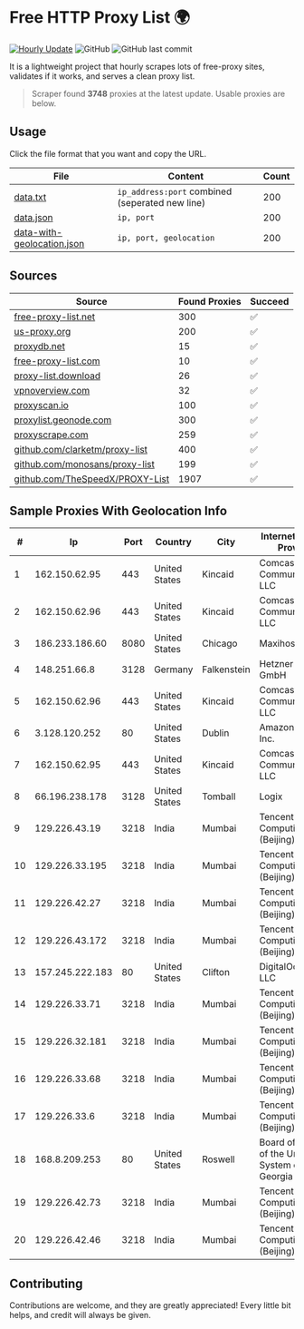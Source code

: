 
# Free HTTP Proxy List 🌍

[![Hourly Update](https://github.com/mertguvencli/http-proxy-list/actions/workflows/main.yml/badge.svg?branch=main)](https://github.com/mertguvencli/http-proxy-list/actions/workflows/main.yml)
![GitHub](https://img.shields.io/github/license/mertguvencli/http-proxy-list)
![GitHub last commit](https://img.shields.io/github/last-commit/mertguvencli/http-proxy-list)

It is a lightweight project that hourly scrapes lots of free-proxy sites, validates if it works, and serves a clean proxy list.


> Scraper found **3748** proxies at the latest update. Usable proxies are below.

## Usage

Click the file format that you want and copy the URL.


|File|Content|Count|
|----|-------|-----|
|[data.txt](https://raw.githubusercontent.com/mertguvencli/http-proxy-list/main/proxy-list/data.txt)|`ip_address:port` combined (seperated new line)|200|
|[data.json](https://raw.githubusercontent.com/mertguvencli/http-proxy-list/main/proxy-list/data.json)|`ip, port`|200|
|[data-with-geolocation.json](https://raw.githubusercontent.com/mertguvencli/http-proxy-list/main/proxy-list/data-with-geolocation.json)|`ip, port, geolocation`|200|

## Sources

|Source|Found Proxies|Succeed|
|------|-------------|-------|
|[free-proxy-list.net](https://free-proxy-list.net)|300|✅|
|[us-proxy.org](https://www.us-proxy.org)|200|✅|
|[proxydb.net](http://proxydb.net)|15|✅|
|[free-proxy-list.com](https://free-proxy-list.com/?page=&port=&type%5B%5D=http&type%5B%5D=https&up_time=0&search=Search)|10|✅|
|[proxy-list.download](https://www.proxy-list.download/HTTP)|26|✅|
|[vpnoverview.com](https://vpnoverview.com/privacy/anonymous-browsing/free-proxy-servers)|32|✅|
|[proxyscan.io](https://www.proxyscan.io)|100|✅|
|[proxylist.geonode.com](https://proxylist.geonode.com/api/proxy-list?limit=300&page=1&sort_by=lastChecked&sort_type=desc&protocols=http,https)|300|✅|
|[proxyscrape.com](https://api.proxyscrape.com/v2/?request=displayproxies&protocol=http&timeout=10000&country=all&ssl=all&anonymity=all)|259|✅|
|[github.com/clarketm/proxy-list](https://raw.githubusercontent.com/clarketm/proxy-list/master/proxy-list-raw.txt)|400|✅|
|[github.com/monosans/proxy-list](https://raw.githubusercontent.com/monosans/proxy-list/main/proxies/http.txt)|199|✅|
|[github.com/TheSpeedX/PROXY-List](https://raw.githubusercontent.com/TheSpeedX/PROXY-List/master/http.txt)|1907|✅|


## Sample Proxies With Geolocation Info

|#|Ip|Port|Country|City|Internet Service Provider|
|-|--|----|-------|----|-------------------------|
|1|162.150.62.95|443|United States|Kincaid|Comcast Cable Communications, LLC|
|2|162.150.62.96|443|United States|Kincaid|Comcast Cable Communications, LLC|
|3|186.233.186.60|8080|United States|Chicago|Maxihost LTDA|
|4|148.251.66.8|3128|Germany|Falkenstein|Hetzner Online GmbH|
|5|162.150.62.96|443|United States|Kincaid|Comcast Cable Communications, LLC|
|6|3.128.120.252|80|United States|Dublin|Amazon.com, Inc.|
|7|162.150.62.95|443|United States|Kincaid|Comcast Cable Communications, LLC|
|8|66.196.238.178|3128|United States|Tomball|Logix|
|9|129.226.43.19|3218|India|Mumbai|Tencent Cloud Computing (Beijing) Co|
|10|129.226.33.195|3218|India|Mumbai|Tencent Cloud Computing (Beijing) Co|
|11|129.226.42.27|3218|India|Mumbai|Tencent Cloud Computing (Beijing) Co|
|12|129.226.43.172|3218|India|Mumbai|Tencent Cloud Computing (Beijing) Co|
|13|157.245.222.183|80|United States|Clifton|DigitalOcean, LLC|
|14|129.226.33.71|3218|India|Mumbai|Tencent Cloud Computing (Beijing) Co|
|15|129.226.32.181|3218|India|Mumbai|Tencent Cloud Computing (Beijing) Co|
|16|129.226.33.68|3218|India|Mumbai|Tencent Cloud Computing (Beijing) Co|
|17|129.226.33.6|3218|India|Mumbai|Tencent Cloud Computing (Beijing) Co|
|18|168.8.209.253|80|United States|Roswell|Board of Regents of the University System of Georgia|
|19|129.226.42.73|3218|India|Mumbai|Tencent Cloud Computing (Beijing) Co|
|20|129.226.42.46|3218|India|Mumbai|Tencent Cloud Computing (Beijing) Co|



## Contributing

Contributions are welcome, and they are greatly appreciated! Every
little bit helps, and credit will always be given.

